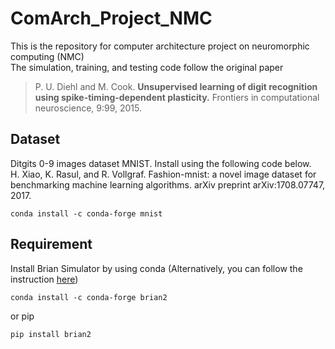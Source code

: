 # ComArch_Project_NMC
This is the repository for computer architecture project on neuromorphic computing (NMC) \
The simulation, training, and testing code follow the original paper 

 >P. U. Diehl and M. Cook. **Unsupervised learning of digit recognition using spike-timing-dependent plasticity.** Frontiers in computational neuroscience, 9:99, 2015.


## Dataset
Ditgits 0-9 images dataset MNIST. Install using the following code below. \
H. Xiao, K. Rasul, and R. Vollgraf. Fashion-mnist: a novel image dataset for benchmarking machine learning algorithms. arXiv preprint arXiv:1708.07747, 2017.

```
conda install -c conda-forge mnist
```

## Requirement
Install Brian Simulator by using conda (Alternatively, you can follow the instruction [here](https://briansimulator.org/))
```
conda install -c conda-forge brian2
```
or pip
```
pip install brian2
```
